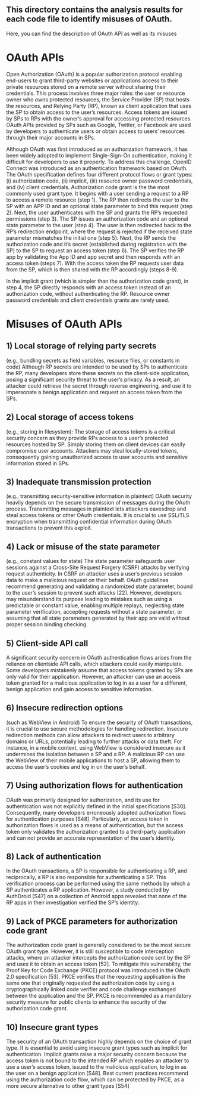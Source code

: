 ## This directory contains the analysis results for each code file to identify misuses of OAuth.

Here, you can find the description of OAuth API as well as its misuses

# OAuth APIs
Open Authorization (OAuth) is a popular authorization protocol enabling end-users to grant third-party websites or applications access to their private resources stored on a remote server without sharing their credentials. This process involves three major roles: the user or resource owner who owns protected resources, the Service Provider (SP) that hosts the resources, and Relying Party (RP), known as client application that uses the SP to obtain access to the user’s resources. Access tokens are issued by SPs to RPs with the owner’s approval for accessing protected resources. OAuth APIs provided by SPs such as Google, Twitter, or Facebook are used by developers to authenticate users or obtain access to users’ resources through their major accounts in SPs. 

Although OAuth was first introduced as an authorization framework, it has been widely adopted to implement Single-Sign-On authentication, making it difficult for developers to use it properly. To address this challenge, OpenID Connect was introduced as an authentication framework based on OAuth. The OAuth specification defines four different protocol flows or grant types: (i) authorization code, (ii) implicit, (iii) resource owner password credentials, and (iv) client credentials. Authorization code grant is the the most commonly used grant type. It begins with a user sending a request to a RP to access a remote resource (step 1). The RP then redirects the user to the SP with an APP ID and an optional state parameter to bind this request (step 2). Next, the user authenticates with the SP and grants the RP’s requested permissions (step 3). The SP issues an authorization code and an optional state parameter to the user (step 4). The user is then redirected back to the RP’s redirection endpoint, where the request is rejected if the received state parameter mismatches the initial one (step 5). Next, the RP sends the authorization code and it’s secret (established during registration with the SP) to the SP to request an access token (step 6). The SP verifies the RP app by validating the App ID and app secret and then responds with an access token (steps 7). With the access token the RP requests user data from the SP, which is then shared with the RP accordingly (steps 8-9).

In the implicit grant (which is simpler than the authorization code grant), in step 4, the SP directly responds with an access token instead of an authorization code, without authenticating the RP. Resource owner password credentials and client credentials grants are rarely used.

# Misuses of OAuth APIs

## 1) Local storage of relying party secrets 
(e.g.,  bundling secrets as field variables, resource files, or constants in code)
Although RP secrets are intended to be used by SPs to authenticate the RP, many developers store these secrets on the client-side application, posing a significant security threat to the user’s privacy. As a result, an attacker could retrieve the secret through reverse engineering, and use it to impersonate a benign application and request an access token from the SPs.
## 2) Local storage of access tokens 
(e.g., storing in filesystem): 
The storage of access tokens is a critical security concern as they provide RPs access to a user’s protected resources hosted by SP. Simply storing them on client devices can easily compromise user accounts. Attackers may steal locally-stored tokens, consequently gaining unauthorized access to user accounts and sensitive information stored in SPs.
## 3) Inadequate transmission protection 
(e.g., transmitting security-sensitive information in plaintext)
OAuth security heavily depends on the secure transmission of messages during the OAuth process. Transmitting messages in plaintext lets attackers eavesdrop and steal access tokens or other OAuth credentials. It is crucial to use SSL/TLS encryption when transmitting confidential information during OAuth transactions to prevent this exploit.
## 4) Lack or misuse of the state parameter 
(e.g., constant values for state)
The state parameter safeguards user sessions against a Cross-Site Request Forgery (CSRF) attacks by verifying request authenticity. In CSRF an attacker uses a user’s previous session data to make a malicious request on their behalf. OAuth guidelines recommend generating and validating a randomized state parameter, bound to the user’s session to prevent such attacks [22]. However, developers may misunderstand its purpose leading to mistakes such as using a predictable or constant value, enabling multiple replays, neglecting state parameter verification, accepting requests without a state parameter, or assuming that all state parameters generated by their app are valid without proper session binding checking.
## 5) Client-side API call 
A significant security concern in OAuth authentication flows arises from the reliance on clientside API calls, which attackers could easily manipulate. Some developers mistakenly assume that access tokens granted by SPs are only valid for their application. However, an attacker can use an access token granted for a malicious application to log in as a user for a different, benign application and gain access to sensitive information.
## 6) Insecure redirection options 
(such as WebView in Android)
To ensure the security of OAuth transactions, it is crucial to use secure methodologies for handling redirection. Insecure redirection methods can allow attackers to redirect users to arbitrary domains or URLs, potentially leading to further attacks or data theft. For instance, in a mobile context, using WebView is considered insecure as it undermines the isolation between a SP and a RP. A malicious RP can use the WebView of their mobile applications to host a SP, allowing them to access the user’s cookies and log in on the user’s behalf.
## 7) Using authorization flows for authentication
OAuth was primarily designed for authorization, and its use for authentication was not explicitly defined in the initial specifications [S30]. Consequently, many developers erroneously adopted authorization flows for authentication purposes [S48]. Particularly, an access token in authorization flows is used as a means of authentication, but the access token only validates the authorization granted to a third-party application and can not provide an accurate representation of the user’s identity.
## 8) Lack of authentication 
In the OAuth transactions, a SP is responsible for authenticating a RP, and reciprocally, a RP is also responsible for authenticating a SP. This verification process can be performed using the same methods by which a SP authenticates a RP application. However, a study conducted by AuthDroid [S47] on a collection of Android apps revealed that none of the RP apps in their investigation verified the SP’s identity.
## 9) Lack of PKCE parameters for authorization code grant
The authorization code grant is generally considered to be the most secure OAuth grant type. However, it is still susceptible to code interception attacks, where an attacker intercepts the authorization code sent by the SP and uses it to obtain an access token [52]. To mitigate this vulnerability, the Proof Key for Code Exchange (PKCE) protocol was introduced in the OAuth 2.0 specification [53]. PKCE verifies that the requesting application is the same one that originally requested the authorization code by using a cryptographically linked code verifier and code challenge exchanged between the application and the SP. PKCE is recommended as a mandatory security measure for public clients to enhance the security of the authorization code grant.
## 10) Insecure grant types
The security of an OAuth transaction highly depends on the choice of grant type. It is essential to avoid using insecure grant types such as implicit for authentication. Implicit grants raise a major security concern because the access token is not bound to the intended RP which enables an attacker to use a user’s access token, issued to the malicious application, to log in as the user on a benign application [S48]. Best current practices recommend using the authorization code flow, which can be protected by PKCE, as a more secure alternative to other grant types [S54]
